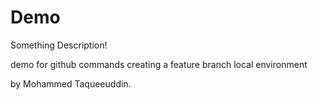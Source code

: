 # Demo



  Something  Description!

  demo for github commands
  creating a feature branch
  local environment

  by Mohammed Taqueeuddin.
